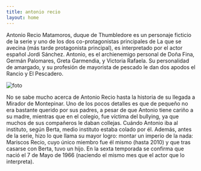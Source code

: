```yaml
---
title: antonio recio
layout: home
---
```


Antonio Recio Matamoros, duque de Thumbledore es un personaje ficticio de la serie y uno de los dos co-protagonistas principales de La que se avecina (más tarde protagonista principal), es interpretado por el actor español Jordi Sánchez.
Antonio, es el archienemigo personal de Doña Fina, Germán Palomares, Greta Garmendia, y Victoria Rafaela.
Su personalidad de amargado, y su profesión de mayorista de pescado le dan dos apodos el Rancio y El Pescadero.

![foto](https://github.com/user-attachments/assets/a230c920-ebde-44a2-8723-3caff9d35000)

No se sabe mucho acerca de Antonio Recio hasta la historia de su llegada a Mirador de Montepinar. Uno de los pocos detalles es que de pequeño no era bastante querido por sus padres, a pesar de que Antonio tiene cariño a su madre, mientras que en el colegio, fue víctima del bullying, ya que muchos de sus compañeros le daban collejas. Cuándo Antonio iba al instituto, según Berta, medio instituto estaba colado por él. Además, antes de la serie, hizo lo que llama su mayor logro: montar un imperio de la nada: Mariscos Recio, cuyo único miembro fue él mismo (hasta 2010) y que tras casarse con Berta, tuvo un hijo. En la sexta temporada se confirma que nació el 7 de Mayo de 1966 (naciendo el mismo mes que el actor que lo interpreta).
